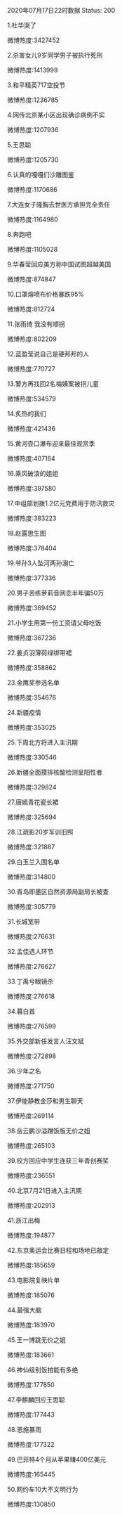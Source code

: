 2020年07月17日22时数据
Status: 200

1.杜华哭了

微博热度:3427452

2.杀害女儿9岁同学男子被执行死刑

微博热度:1413999

3.和平精英717空投节

微博热度:1236785

4.网传北京某小区出现确诊病例不实

微博热度:1207936

5.王思聪

微博热度:1205730

6.认真的嘎嘎们沙雕图鉴

微博热度:1170686

7.大连女子隆胸去世医方承担完全责任

微博热度:1164980

8.奔跑吧

微博热度:1105028

9.华春莹回应美方称中国试图超越美国

微博热度:874847

10.口罩熔喷布价格暴跌95%

微博热度:812724

11.张雨绮 我没有顺拐

微博热度:802209

12.蓝盈莹说自己是硬邦邦的人

微博热度:770727

13.警方再找回2名梅姨案被拐儿童

微博热度:534579

14.炙热的我们

微博热度:421436

15.黄河壶口瀑布迎来最佳观赏季

微博热度:407164

16.乘风破浪的姐姐

微博热度:397580

17.中组部划拨1.2亿元党费用于防汛救灾

微博热度:383223

18.赵露思生图

微博热度:378404

19.爷孙3人坠河两孙溺亡

微博热度:377336

20.男子苦练萝莉音网恋半年骗50万

微博热度:369452

21.小学生用第一份工资请父母吃饭

微博热度:367236

22.姜贞羽薄荷绿绑带裙

微博热度:358862

23.金鹰奖参选名单

微博热度:354676

24.新疆疫情

微博热度:353025

25.下周北方将进入主汛期

微博热度:330546

26.新疆全面摸排核酸检测呈阳性者

微博热度:329824

27.唐嫣青花瓷长裙

微博热度:325694

28.江疏影20岁军训旧照

微博热度:321887

29.白玉兰入围名单

微博热度:314800

30.青岛即墨区自然资源局副局长被查

微博热度:305779

31.长城宽带

微博热度:276631

32.孟佳选人环节

微博热度:276627

33.丁禹兮眼镜杀

微博热度:276618

34.暮白首

微博热度:276599

35.外交部新任发言人汪文斌

微博热度:272898

36.少年之名

微博热度:271750

37.伊能静教金莎和男生聊天

微博热度:269114

38.岳云鹏沙溢蹭饭版无价之姐

微博热度:265103

39.校方回应中学生连获三年青创赛奖

微博热度:236551

40.北京7月21日进入主汛期

微博热度:202913

41.浙江出梅

微博热度:194877

42.东京奥运会比赛日程和场地已敲定

微博热度:185659

43.电影院复映片单

微博热度:185076

44.最强大脑

微博热度:183970

45.王一博跳无价之姐

微博热度:183661

46.神仙级别饭拍能有多绝

微博热度:177850

47.李麒麟回应王思聪

微博热度:177443

48.恩施暴雨

微博热度:177322

49.巴菲特4个月从苹果赚400亿美元

微博热度:165445

50.网约车10大不文明行为

微博热度:130850

